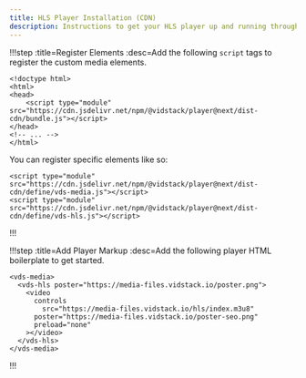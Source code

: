 ```yaml
---
title: HLS Player Installation (CDN)
description: Instructions to get your HLS player up and running through a CDN.
---
```


!!!step :title=Register Elements :desc=Add the following `script` tags to register the custom media elements.

```html:copy-highlight{4}
<!doctype html>
<html>
<head>
	<script type="module" src="https://cdn.jsdelivr.net/npm/@vidstack/player@next/dist-cdn/bundle.js"></script>
</head>
<!-- ... -->
</html>
```

You can register specific elements like so:

```html:copy
<script type="module" src="https://cdn.jsdelivr.net/npm/@vidstack/player@next/dist-cdn/define/vds-media.js"></script>
<script type="module" src="https://cdn.jsdelivr.net/npm/@vidstack/player@next/dist-cdn/define/vds-hls.js"></script>
```

!!!

!!!step :title=Add Player Markup :desc=Add the following player HTML boilerplate to get started.

```html:copy
<vds-media>
  <vds-hls poster="https://media-files.vidstack.io/poster.png">
    <video
      controls
	    src="https://media-files.vidstack.io/hls/index.m3u8"
      poster="https://media-files.vidstack.io/poster-seo.png"
      preload="none"
    ></video>
  </vds-hls>
</vds-media>
```

!!!
